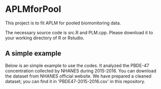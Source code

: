 # APLMforPool
This project is to fit APLM for pooled biomonitoring data.

The necessary source code is src.R and PLM.cpp. Please download it to your working directory of R or Rstudio.

## A simple example 
Below is an simple example to use the codes. It analyzed the PBDE-47 concentration collected by NHANES during 2015-2016. You can download the dataset from NHANES official website. We have prepared a cleaned dataset; you can find it in 'PBDE47-2015-2016.csv' in this repository.
